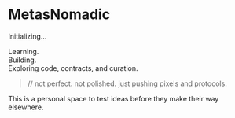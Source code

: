 # MetasNomadic

Initializing...

Learning.  
Building.  
Exploring code, contracts, and curation.

> // not perfect. not polished. just pushing pixels and protocols.

This is a personal space to test ideas before they make their way elsewhere.

[]()
